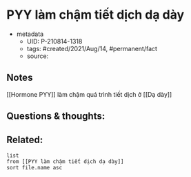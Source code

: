 # PYY làm chậm tiết dịch dạ dày

- metadata
	- UID: P-210814-1318
	- tags: #created/2021/Aug/14, #permanent/fact 
	- source: 

## Notes
[[Hormone PYY]] làm chậm quá trình tiết dịch ở [[Dạ dày]]

## Questions & thoughts:

## Related:
```dataview
list
from [[PYY làm chậm tiết dịch dạ dày]]
sort file.name asc
```

